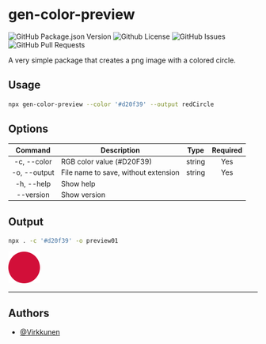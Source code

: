 # gen-color-preview
<img alt="GitHub Package.json Version" src="https://img.shields.io/github/package-json/v/virkkunen/gen-color-preview" /> <img alt="Github License" src="https://img.shields.io/github/license/virkkunen/gen-color-preview" />
<img alt="GitHub Issues" src="https://img.shields.io/github/issues/virkkunen/gen-color-preview" />
<img alt="GitHub Pull Requests" src="https://img.shields.io/github/issues-pr/virkkunen/gen-color-preview" />

A very simple package that creates a png image with a colored circle.

## Usage
```sh
npx gen-color-preview --color '#d20f39' --output redCircle
```

## Options

|    Command   |              Description             |  Type  | Required  |
|:------------:|------------------------------------|:------:|:---------:|
| -c, --color  | RGB color value (#D20F39)            | string | Yes       |
| -o, --output | File name to save, without extension | string | Yes       |
| -h, --help   | Show help                            |        |           |
| --version    | Show version                         |        |           |

## Output
```sh
npx . -c '#d20f39' -o preview01
```

![It's a circle alright](assets/preview01.png)

---

## Authors

- [@Virkkunen](https://www.github.com/Virkkunen)